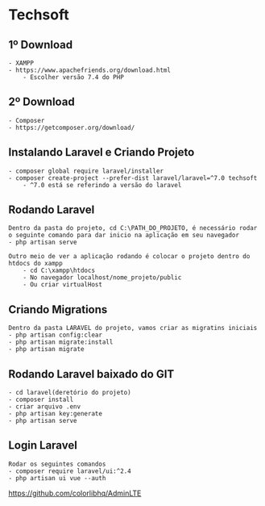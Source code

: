 # Techsoft  

## 1º Download  
    - XAMPP
    - https://www.apachefriends.org/download.html
        - Escolher versão 7.4 do PHP

## 2º Download  
    - Composer  
    - https://getcomposer.org/download/  

## Instalando Laravel e Criando Projeto  
    - composer global require laravel/installer  
    - composer create-project --prefer-dist laravel/laravel=^7.0 techsoft  
        - ^7.0 está se referindo a versão do laravel  

## Rodando Laravel  
    Dentro da pasta do projeto, cd C:\PATH_DO_PROJETO, é necessário rodar o seguinte comando para dar inicio na aplicação em seu navegador  
    - php artisan serve  
      
    Outro meio de ver a aplicação rodando é colocar o projeto dentro do htdocs do xampp  
        - cd C:\xampp\htdocs  
        - No navegador localhost/nome_projeto/public  
        - Ou criar virtualHost

## Criando Migrations  
    Dentro da pasta LARAVEL do projeto, vamos criar as migratins iniciais  
    - php artisan config:clear  
    - php artisan migrate:install  
    - php artisan migrate  

## Rodando Laravel baixado do GIT  
    - cd laravel(deretório do projeto)  
    - composer install  
    - criar arquivo .env  
    - php artisan key:generate  
    - php artisan serve  

## Login Laravel  
    Rodar os seguintes comandos  
    - composer require laravel/ui:^2.4  
    - php artisan ui vue --auth  


https://github.com/colorlibhq/AdminLTE
